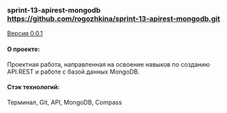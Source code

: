 ### sprint-13-apirest-mongodb https://github.com/rogozhkina/sprint-13-apirest-mongodb.git

<u>Версия 0.0.1</u>

#### О проекте:

Проектная работа, направленная на освоение навыков по созданию API.REST и работе с базой данных MongoDB.

#### Стэк технологий:

Терминал, Git, API, MongoDB, Compass
